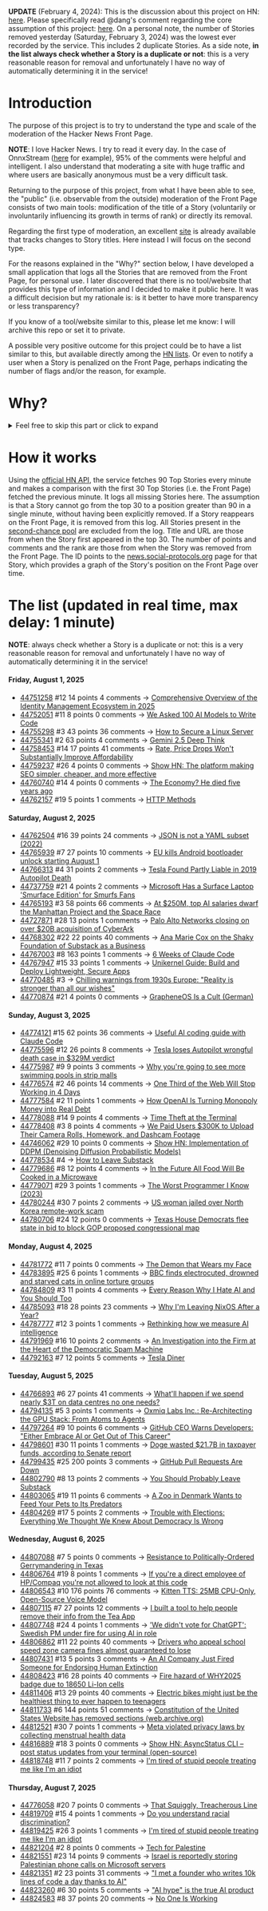 **UPDATE** (February 4, 2024): This is the discussion about this project on HN: [here](https://news.ycombinator.com/item?id=39230513). Please specifically read @dang's comment regarding the core assumption of this project: [here](https://news.ycombinator.com/item?id=39231537). On a personal note, the number of Stories removed yesterday (Saturday, February 3, 2024) was the lowest ever recorded by the service. This includes 2 duplicate Stories. As a side note, **in the list always check whether a Story is a duplicate or not**: this is a very reasonable reason for removal and unfortunately I have no way of automatically determining it in the service!

# Introduction

The purpose of this project is to try to understand the type and scale of the moderation of the Hacker News Front Page.

**NOTE**: I love Hacker News. I try to read it every day. In the case of OnnxStream ([here](https://news.ycombinator.com/item?id=37752632) for example), 95% of the comments were helpful and intelligent. I also understand that moderating a site with huge traffic and where users are basically anonymous must be a very difficult task.

Returning to the purpose of this project, from what I have been able to see, the "public" (i.e. observable from the outside) moderation of the Front Page consists of two main tools: modification of the title of a Story (voluntarily or involuntarily influencing its growth in terms of rank) or directly its removal.

Regarding the first type of moderation, an excellent [site](https://hackernewstitles.netlify.app/) is already available that tracks changes to Story titles. Here instead I will focus on the second type.

For the reasons explained in the "Why?" section below, I have developed a small application that logs all the Stories that are removed from the Front Page, for personal use. I later discovered that there is no tool/website that provides this type of information and I decided to make it public here. It was a difficult decision but my rationale is: is it better to have more transparency or less transparency?

If you know of a tool/website similar to this, please let me know: I will archive this repo or set it to private.

A possible very positive outcome for this project could be to have a list similar to this, but available directly among the [HN lists](https://news.ycombinator.com/lists). Or even to notify a user when a Story is penalized on the Front Page, perhaps indicating the number of flags and/or the reason, for example.

# Why?

<details>
<summary>Feel free to skip this part or click to expand</summary>

A friend of mine posted two Stories on Hacker News related to OnnxStream (31 days apart), the first related to SDXL Turbo support and the second related to TinyLlama and Mistral 7B support.

In the case of the [first](https://news.ycombinator.com/item?id=38646969), the Story was among the first on the Front Page, until its title was changed from "Stable Diffusion Turbo on a Raspberry Pi Zero 2 generates an image in 29 minutes" to "OnnxStream: Stable Diffusion XL 1.0 Base on a Raspberry Pi Zero 2". This effectively "killed" the Story. One user pointed out that the new title didn't reflect the spirit of the Story (thanks @practice9).

In the case of the [second](https://news.ycombinator.com/item?id=38991145), the Story was in third place on the Front Page, less than an hour after the submission. In this case it was simply removed from the Front Page.

Having discovered this, perplexed, I sent an email to the moderator. @dang, who was very kind and quick in his response, explained to me that the Story had been flagged by users even without being explicitly [flagged], and that he could therefore only hypothesize the causes of the flag. His hypothesis was that (some?) users might be fed up with news related to LLMs.

While I have no reason to doubt Daniel's good faith, it's hard to believe that HN users would be tired of LLM-related news.

So I decided to develop a small console application to determine the frequency of this phenomenon (actually I was also motivated by the prospect of writing some C# code, after more than 2 years of complete abstinence). I subsequently discovered that there were no tools/websites that monitored this specific phenomenon and I therefore decided to make it public here.

</details>

# How it works

Using the [official HN API](https://github.com/HackerNews/API), the service fetches 90 Top Stories every minute and makes a comparison with the first 30 Top Stories (i.e. the Front Page) fetched the previous minute. It logs all missing Stories here. The assumption is that a Story cannot go from the top 30 to a position greater than 90 in a single minute, without having been explicitly removed. If a Story reappears on the Front Page, it is removed from this log. All Stories present in the [second-chance pool](https://news.ycombinator.com/pool) are excluded from the log. Title and URL are those from when the Story first appeared in the top 30. The number of points and comments and the rank are those from when the Story was removed from the Front Page. The ID points to the [news.social-protocols.org](https://news.social-protocols.org) page for that Story, which provides a graph of the Story's position on the Front Page over time.

# The list (updated in real time, max delay: 1 minute)

**NOTE**: always check whether a Story is a duplicate or not: this is a very reasonable reason for removal and unfortunately I have no way of automatically determining it in the service!

#### **Friday, August 1, 2025**
<!-- HN:44751258:start -->
* [44751258](https://news.social-protocols.org/stats?id=44751258) #12 14 points 4 comments -> [Comprehensive Overview of the Identity Management Ecosystem in 2025](https://guptadeepak.com/understanding-the-complete-identity-management-ecosystem/)<!-- HN:44751258:end --><!-- HN:44752051:start -->
* [44752051](https://news.social-protocols.org/stats?id=44752051) #11 8 points 0 comments -> [We Asked 100 AI Models to Write Code](https://www.veracode.com/blog/genai-code-security-report/)<!-- HN:44752051:end --><!-- HN:44755298:start -->
* [44755298](https://news.social-protocols.org/stats?id=44755298) #3 43 points 36 comments -> [How to Secure a Linux Server](https://github.com/imthenachoman/How-To-Secure-A-Linux-Server)<!-- HN:44755298:end --><!-- HN:44755341:start -->
* [44755341](https://news.social-protocols.org/stats?id=44755341) #2 63 points 4 comments -> [Gemini 2.5 Deep Think](https://twitter.com/GoogleDeepMind/status/1951239132950204439)<!-- HN:44755341:end --><!-- HN:44758453:start -->
* [44758453](https://news.social-protocols.org/stats?id=44758453) #14 17 points 41 comments -> [Rate, Price Drops Won't Substantially Improve Affordability](https://www.zillow.com/research/rate-drops-35389/)<!-- HN:44758453:end --><!-- HN:44759237:start -->
* [44759237](https://news.social-protocols.org/stats?id=44759237) #26 4 points 0 comments -> [Show HN: The platform making SEO simpler, cheaper, and more effective](https://idiotproofseo.com/)<!-- HN:44759237:end --><!-- HN:44760740:start -->
* [44760740](https://news.social-protocols.org/stats?id=44760740) #14 4 points 0 comments -> [The Economy? He died five years ago](https://daverupert.com/2025/08/the-economy-he-died-five-years-ago/)<!-- HN:44760740:end --><!-- HN:44762157:start -->
* [44762157](https://news.social-protocols.org/stats?id=44762157) #19 5 points 1 comments -> [HTTP Methods](https://developer.mozilla.org/en-US/docs/Web/HTTP/Reference/Methods)<!-- HN:44762157:end -->
#### **Saturday, August 2, 2025**
<!-- HN:44762504:start -->
* [44762504](https://news.social-protocols.org/stats?id=44762504) #16 39 points 24 comments -> [JSON is not a YAML subset (2022)](https://john-millikin.com/json-is-not-a-yaml-subset)<!-- HN:44762504:end --><!-- HN:44765939:start -->
* [44765939](https://news.social-protocols.org/stats?id=44765939) #7 27 points 10 comments -> [EU kills Android bootloader unlock starting August 1](https://xiaomitime.com/eu-kills-android-bootloader-unlock-starting-august-1-59449/)<!-- HN:44765939:end --><!-- HN:44766313:start -->
* [44766313](https://news.social-protocols.org/stats?id=44766313) #4 31 points 2 comments -> [Tesla Found Partly Liable in 2019 Autopilot Death](https://www.wired.com/story/tesla-liable-2019-autopilot-crash-death/)<!-- HN:44766313:end --><!-- HN:44737759:start -->
* [44737759](https://news.social-protocols.org/stats?id=44737759) #21 4 points 2 comments -> [Microsoft Has a Surface Laptop 'Smurface Edition' for Smurfs Fans](https://www.theverge.com/news/715741/microsoft-surface-laptop-smurface-edition)<!-- HN:44737759:end --><!-- HN:44765193:start -->
* [44765193](https://news.social-protocols.org/stats?id=44765193) #3 58 points 66 comments -> [At $250M, top AI salaries dwarf the Manhattan Project and the Space Race](https://arstechnica.com/ai/2025/08/at-250-million-top-ai-salaries-dwarf-those-of-the-manhattan-project-and-the-space-race/)<!-- HN:44765193:end --><!-- HN:44727871:start -->
* [44727871](https://news.social-protocols.org/stats?id=44727871) #28 13 points 1 comments -> [Palo Alto Networks closing on over $20B acquisition of CyberArk](https://www.calcalistech.com/ctechnews/article/hksugkiwxe)<!-- HN:44727871:end --><!-- HN:44768302:start -->
* [44768302](https://news.social-protocols.org/stats?id=44768302) #22 22 points 40 comments -> [Ana Marie Cox on the Shaky Foundation of Substack as a Business](https://newsletter.anamariecox.com/archive/substack-did-not-see-that-coming/)<!-- HN:44768302:end --><!-- HN:44767003:start -->
* [44767003](https://news.social-protocols.org/stats?id=44767003) #8 163 points 1 comments -> [6 Weeks of Claude Code](https://blog.puzzmo.com/posts/2025/07/30/six-weeks-of-claude-code/)<!-- HN:44767003:end --><!-- HN:44767947:start -->
* [44767947](https://news.social-protocols.org/stats?id=44767947) #15 33 points 1 comments -> [Unikernel Guide: Build and Deploy Lightweight, Secure Apps](https://tallysolutions.com/technology/introduction-to-unikernel-2/)<!-- HN:44767947:end --><!-- HN:44770485:start -->
* [44770485](https://news.social-protocols.org/stats?id=44770485) #3 -> [Chilling warnings from 1930s Europe: "Reality is stronger than all our wishes"](https://www.doomsdayscenario.co/p/fleeing-one-step-ahead-of-fascism-fbcf5ac4661dca77)<!-- HN:44770485:end --><!-- HN:44770874:start -->
* [44770874](https://news.social-protocols.org/stats?id=44770874) #21 4 points 0 comments -> [GrapheneOS Is a Cult (German)](https://www.onli-blogging.de/2546/GrapheneOS-ist-ein-gefaehrlicher-Kult.html)<!-- HN:44770874:end -->
#### **Sunday, August 3, 2025**
<!-- HN:44774121:start -->
* [44774121](https://news.social-protocols.org/stats?id=44774121) #15 62 points 36 comments -> [Useful AI coding guide with Claude Code](https://www.sabrina.dev/p/ultimate-ai-coding-guide-claude-code)<!-- HN:44774121:end --><!-- HN:44775596:start -->
* [44775596](https://news.social-protocols.org/stats?id=44775596) #12 26 points 8 comments -> [Tesla loses Autopilot wrongful death case in $329M verdict](https://arstechnica.com/cars/2025/08/tesla-loses-autopilot-wrongful-death-case-in-329-million-verdict/)<!-- HN:44775596:end --><!-- HN:44775987:start -->
* [44775987](https://news.social-protocols.org/stats?id=44775987) #9 9 points 3 comments -> [Why you're going to see more swimming pools in strip malls](https://thehustle.co/originals/why-youre-going-to-see-a-lot-more-swimming-pools-in-strip-malls)<!-- HN:44775987:end --><!-- HN:44776574:start -->
* [44776574](https://news.social-protocols.org/stats?id=44776574) #2 46 points 14 comments -> [One Third of the Web Will Stop Working in 4 Days](https://lowendbox.com/blog/one-third-of-the-web-will-stop-working-in-4-days-massive-scale-cdn-compromise-starts-wednesday/)<!-- HN:44776574:end --><!-- HN:44777584:start -->
* [44777584](https://news.social-protocols.org/stats?id=44777584) #2 11 points 1 comments -> [How OpenAI Is Turning Monopoly Money into Real Debt](https://saturn.land/monopoly-money.html)<!-- HN:44777584:end --><!-- HN:44778088:start -->
* [44778088](https://news.social-protocols.org/stats?id=44778088) #14 9 points 4 comments -> [Time Theft at the Terminal](https://marginalrevolution.com/marginalrevolution/2025/08/time-theft-at-the-terminal.html)<!-- HN:44778088:end --><!-- HN:44778408:start -->
* [44778408](https://news.social-protocols.org/stats?id=44778408) #3 8 points 4 comments -> [We Paid Users $300K to Upload Their Camera Rolls, Homework, and Dashcam Footage](https://www.kled.ai/)<!-- HN:44778408:end --><!-- HN:44746062:start -->
* [44746062](https://news.social-protocols.org/stats?id=44746062) #29 10 points 0 comments -> [Show HN: Implementation of DDPM (Denoising Diffusion Probabilistic Models)](https://github.com/alenMangattu/DDPM-Denoising-Diffusion-Probabilistic-Models)<!-- HN:44746062:end --><!-- HN:44778534:start -->
* [44778534](https://news.social-protocols.org/stats?id=44778534) #4 -> [How to Leave Substack](https://leavesubstack.com/)<!-- HN:44778534:end --><!-- HN:44779686:start -->
* [44779686](https://news.social-protocols.org/stats?id=44779686) #8 12 points 4 comments -> [In the Future All Food Will Be Cooked in a Microwave](https://www.colincornaby.me/2025/08/in-the-future-all-food-will-be-cooked-in-a-microwave-and-if-you-cant-deal-with-that-then-you-need-to-get-out-of-the-kitchen/)<!-- HN:44779686:end --><!-- HN:44779071:start -->
* [44779071](https://news.social-protocols.org/stats?id=44779071) #29 3 points 1 comments -> [The Worst Programmer I Know (2023)](https://dannorth.net/blog/the-worst-programmer/)<!-- HN:44779071:end --><!-- HN:44780244:start -->
* [44780244](https://news.social-protocols.org/stats?id=44780244) #30 7 points 2 comments -> [US woman jailed over North Korea remote-work scam](https://www.theguardian.com/us-news/2025/aug/03/ninety-laptops-millions-of-dollars-us-woman-jailed-for-role-in-north-korea-remote-work-scam)<!-- HN:44780244:end --><!-- HN:44780706:start -->
* [44780706](https://news.social-protocols.org/stats?id=44780706) #24 12 points 0 comments -> [Texas House Democrats flee state in bid to block GOP proposed congressional map](https://www.texastribune.org/2025/08/03/texas-democrats-quorum-break-redistricting-map/)<!-- HN:44780706:end -->
#### **Monday, August 4, 2025**
<!-- HN:44781772:start -->
* [44781772](https://news.social-protocols.org/stats?id=44781772) #11 7 points 0 comments -> [The Demon that Wears my Face](https://mirawelner.com/posts/demon.html)<!-- HN:44781772:end --><!-- HN:44783895:start -->
* [44783895](https://news.social-protocols.org/stats?id=44783895) #25 6 points 1 comments -> [BBC finds electrocuted, drowned and starved cats in online torture groups](https://www.bbc.com/news/articles/c5yp9w5kyw7o)<!-- HN:44783895:end --><!-- HN:44784809:start -->
* [44784809](https://news.social-protocols.org/stats?id=44784809) #3 11 points 4 comments -> [Every Reason Why I Hate AI and You Should Too](https://malwaretech.com/2025/08/every-reason-why-i-hate-ai.html)<!-- HN:44784809:end --><!-- HN:44785093:start -->
* [44785093](https://news.social-protocols.org/stats?id=44785093) #18 28 points 23 comments -> [Why I'm Leaving NixOS After a Year?](https://www.rugu.dev/en/blog/leaving-nixos/)<!-- HN:44785093:end --><!-- HN:44787777:start -->
* [44787777](https://news.social-protocols.org/stats?id=44787777) #12 3 points 1 comments -> [Rethinking how we measure AI intelligence](https://blog.google/technology/ai/kaggle-game-arena/)<!-- HN:44787777:end --><!-- HN:44791969:start -->
* [44791969](https://news.social-protocols.org/stats?id=44791969) #16 10 points 2 comments -> [An Investigation into the Firm at the Heart of the Democratic Spam Machine](https://data4democracy.substack.com/p/the-mothership-vortex-an-investigation)<!-- HN:44791969:end --><!-- HN:44792163:start -->
* [44792163](https://news.social-protocols.org/stats?id=44792163) #7 12 points 5 comments -> [Tesla Diner](https://www.tesla.com/tesla-diner)<!-- HN:44792163:end -->
#### **Tuesday, August 5, 2025**
<!-- HN:44766893:start -->
* [44766893](https://news.social-protocols.org/stats?id=44766893) #6 27 points 41 comments -> [What'll happen if we spend nearly $3T on data centres no one needs?](https://www.ft.com/content/7052c560-4f31-4f45-bed0-cbc84453b3ce)<!-- HN:44766893:end --><!-- HN:44794135:start -->
* [44794135](https://news.social-protocols.org/stats?id=44794135) #5 3 points 1 comments -> [Oxmiq Labs Inc.: Re-Architecting the GPU Stack: From Atoms to Agents](https://oxmiq.ai/press)<!-- HN:44794135:end --><!-- HN:44797264:start -->
* [44797264](https://news.social-protocols.org/stats?id=44797264) #9 10 points 6 comments -> [GitHub CEO Warns Developers: "Either Embrace AI or Get Out of This Career"](https://www.finalroundai.com/blog/github-ceo-thomas-dohmke-warns-developers-embrace-ai-or-quit)<!-- HN:44797264:end --><!-- HN:44798601:start -->
* [44798601](https://news.social-protocols.org/stats?id=44798601) #30 11 points 1 comments -> [Doge wasted $21.7B in taxpayer funds, according to Senate report](https://www.msnbc.com/top-stories/latest/doge-federal-employees-reductions-in-force-rif-rcna222536)<!-- HN:44798601:end --><!-- HN:44799435:start -->
* [44799435](https://news.social-protocols.org/stats?id=44799435) #25 200 points 3 comments -> [GitHub Pull Requests Are Down](https://github.com/github/site-policy/pull/582)<!-- HN:44799435:end --><!-- HN:44802790:start -->
* [44802790](https://news.social-protocols.org/stats?id=44802790) #8 13 points 2 comments -> [You Should Probably Leave Substack](https://leavesubstack.com/)<!-- HN:44802790:end --><!-- HN:44803065:start -->
* [44803065](https://news.social-protocols.org/stats?id=44803065) #19 11 points 6 comments -> [A Zoo in Denmark Wants to Feed Your Pets to Its Predators](https://www.nytimes.com/2025/08/04/science/zoos-denmark-food-pets.html)<!-- HN:44803065:end --><!-- HN:44804269:start -->
* [44804269](https://news.social-protocols.org/stats?id=44804269) #17 5 points 2 comments -> [Trouble with Elections: Everything We Thought We Knew About Democracy Is Wrong](https://democracycreative.substack.com/p/the-trouble-with-elections)<!-- HN:44804269:end -->
#### **Wednesday, August 6, 2025**
<!-- HN:44807088:start -->
* [44807088](https://news.social-protocols.org/stats?id=44807088) #7 5 points 0 comments -> [Resistance to Politically-Ordered Gerrymandering in Texas](https://riggedredistricting.com)<!-- HN:44807088:end --><!-- HN:44806764:start -->
* [44806764](https://news.social-protocols.org/stats?id=44806764) #19 8 points 1 comments -> [If you're a direct employee of HP/Compaq you're not allowed to look at this code](https://www.ukcert.org.uk/repository/exploits/NETSYS_COM%20-%20The%20Intelligent%20Hacker%27s%20Choice%20-%20http--www_netsys_com-library-alerts-2002-08-05-dxchpwd.txt)<!-- HN:44806764:end --><!-- HN:44806543:start -->
* [44806543](https://news.social-protocols.org/stats?id=44806543) #10 176 points 76 comments -> [Kitten TTS: 25MB CPU-Only, Open-Source Voice Model](https://algogist.com/kitten-tts-the-25mb-ai-voice-model-thats-about-to-change-everything-runs-on-a-potato/)<!-- HN:44806543:end --><!-- HN:44807115:start -->
* [44807115](https://news.social-protocols.org/stats?id=44807115) #7 27 points 12 comments -> [I built a tool to help people remove their info from the Tea App](https://www.suetea.com/)<!-- HN:44807115:end --><!-- HN:44807748:start -->
* [44807748](https://news.social-protocols.org/stats?id=44807748) #24 4 points 1 comments -> ['We didn't vote for ChatGPT': Swedish PM under fire for using AI in role](https://www.theguardian.com/technology/2025/aug/05/chat-gpt-swedish-pm-ulf-kristersson-under-fire-for-using-ai-in-role)<!-- HN:44807748:end --><!-- HN:44806862:start -->
* [44806862](https://news.social-protocols.org/stats?id=44806862) #11 22 points 40 comments -> [Drivers who appeal school speed zone camera fines almost guaranteed to lose](https://www.abcactionnews.com/news/state/theres-no-point-in-fighting-drivers-who-appeal-school-speed-zone-camera-fines-almost-guaranteed-to-lose)<!-- HN:44806862:end --><!-- HN:44807431:start -->
* [44807431](https://news.social-protocols.org/stats?id=44807431) #13 5 points 3 comments -> [An AI Company Just Fired Someone for Endorsing Human Extinction](https://www.realtimetechpocalypse.com/p/did-an-ai-company-just-fire-someone)<!-- HN:44807431:end --><!-- HN:44808423:start -->
* [44808423](https://news.social-protocols.org/stats?id=44808423) #16 28 points 40 comments -> [Fire hazard of WHY2025 badge due to 18650 Li-Ion cells](https://wiki.why2025.org/Badge/Fire_hazard)<!-- HN:44808423:end --><!-- HN:44811406:start -->
* [44811406](https://news.social-protocols.org/stats?id=44811406) #13 29 points 40 comments -> [Electric bikes might just be the healthiest thing to ever happen to teenagers](https://electrek.co/2025/08/05/electric-bikes-might-just-be-the-healthiest-thing-to-ever-happen-to-teenagers/)<!-- HN:44811406:end --><!-- HN:44811733:start -->
* [44811733](https://news.social-protocols.org/stats?id=44811733) #6 144 points 51 comments -> [Constitution of the United States Website has removed sections (web.archive.org)](https://old.reddit.com/r/law/comments/1mj3ttx/constitution_of_the_united_states_website_has/)<!-- HN:44811733:end --><!-- HN:44812521:start -->
* [44812521](https://news.social-protocols.org/stats?id=44812521) #30 7 points 1 comments -> [Meta violated privacy laws by collecting menstrual health data](https://techcrunch.com/2025/08/05/jury-rules-meta-violated-california-privacy-laws-by-collecting-menstrual-health-data-from-flo/)<!-- HN:44812521:end --><!-- HN:44816889:start -->
* [44816889](https://news.social-protocols.org/stats?id=44816889) #18 3 points 0 comments -> [Show HN: AsyncStatus CLI – post status updates from your terminal (open-source)](https://github.com/AsyncStatus/asyncstatus/tree/main/apps/cli)<!-- HN:44816889:end --><!-- HN:44818748:start -->
* [44818748](https://news.social-protocols.org/stats?id=44818748) #11 7 points 2 comments -> [I'm tired of stupid people treating me like I'm an idiot](https://whatwelost.substack.com/p/im-tired-of-stupid-people-treating)<!-- HN:44818748:end -->
#### **Thursday, August 7, 2025**
<!-- HN:44776058:start -->
* [44776058](https://news.social-protocols.org/stats?id=44776058) #20 7 points 0 comments -> [That Squiggly, Treacherous Line](https://fi-le.net/squiggly/)<!-- HN:44776058:end --><!-- HN:44819709:start -->
* [44819709](https://news.social-protocols.org/stats?id=44819709) #15 4 points 1 comments -> [Do you understand racial discrimination?](https://www.racialterms.com/)<!-- HN:44819709:end --><!-- HN:44819425:start -->
* [44819425](https://news.social-protocols.org/stats?id=44819425) #26 3 points 1 comments -> [I'm tired of stupid people treating me like I'm an idiot](https://whatwelost.substack.com/p/im-tired-of-stupid-people-treating)<!-- HN:44819425:end --><!-- HN:44821204:start -->
* [44821204](https://news.social-protocols.org/stats?id=44821204) #2 8 points 0 comments -> [Tech for Palestine](https://techforpalestine.org/)<!-- HN:44821204:end --><!-- HN:44821551:start -->
* [44821551](https://news.social-protocols.org/stats?id=44821551) #23 14 points 9 comments -> [Israel is reportedly storing Palestinian phone calls on Microsoft servers](https://www.engadget.com/big-tech/israel-is-reportedly-storing-millions-of-palestinian-phone-calls-on-microsoft-servers-161127912.html)<!-- HN:44821551:end --><!-- HN:44821351:start -->
* [44821351](https://news.social-protocols.org/stats?id=44821351) #2 23 points 31 comments -> ["I met a founder who writes 10k lines of code a day thanks to AI"](https://twitter.com/paulg/status/1953289830982664236)<!-- HN:44821351:end --><!-- HN:44823260:start -->
* [44823260](https://news.social-protocols.org/stats?id=44823260) #6 30 points 5 comments -> ["AI hype" is the true AI product](https://hardresetmedia.substack.com/p/machine-learning-expert-ai-hype-is)<!-- HN:44823260:end --><!-- HN:44824583:start -->
* [44824583](https://news.social-protocols.org/stats?id=44824583) #8 37 points 20 comments -> [No One Is Working](https://www.humaninvariant.com/blog/working)<!-- HN:44824583:end -->